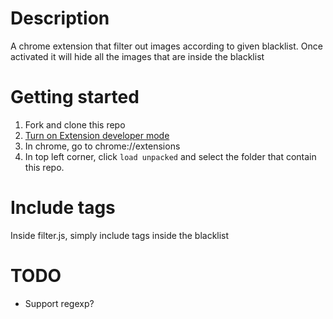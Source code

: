 # Description
A chrome extension that filter out images according to given blacklist. Once activated
it will hide all the images that are inside the blacklist

# Getting started
1. Fork and clone this repo
2. [Turn on Extension developer mode](https://developer.chrome.com/docs/extensions/mv3/faq/#faq-dev-01)
3. In chrome, go to chrome://extensions
4. In top left corner, click `load unpacked` and select the folder that contain this repo.

# Include tags
Inside filter.js, simply include tags inside the blacklist

# TODO
* Support regexp?